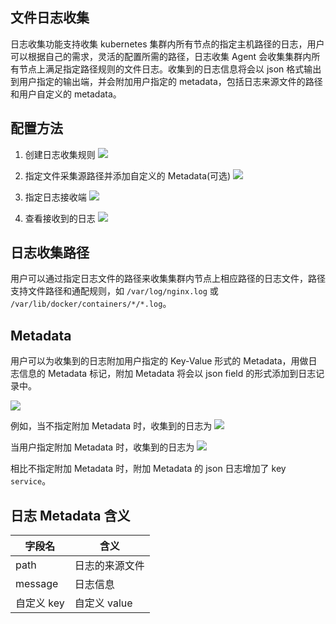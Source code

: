 ## 文件日志收集

日志收集功能支持收集 kubernetes 集群内所有节点的指定主机路径的日志，用户可以根据自己的需求，灵活的配置所需的路径，日志收集 Agent 会收集集群内所有节点上满足指定路径规则的文件日志。收集到的日志信息将会以 json 格式输出到用户指定的输出端，并会附加用户指定的 metadata，包括日志来源文件的路径和用户自定义的 metadata。


## 配置方法

1. 创建日志收集规则
![][1]

2. 指定文件采集源路径并添加自定义的 Metadata(可选)
![][2]

3. 指定日志接收端
![][3]

4. 查看接收到的日志
![][4]

## 日志收集路径

用户可以通过指定日志文件的路径来收集集群内节点上相应路径的日志文件，路径支持文件路径和通配规则，如 `/var/log/nginx.log` 或 `/var/lib/docker/containers/*/*.log`。


## Metadata 

用户可以为收集到的日志附加用户指定的 Key-Value 形式的 Metadata，用做日志信息的 Metadata 标记，附加 Metadata 将会以 json field 的形式添加到日志记录中。

![][5]

例如，当不指定附加 Metadata 时，收集到的日志为
![][6]

当用户指定附加 Metadata 时，收集到的日志为
![][7]

[1]:http://imgcache.tce.fsphere.cn/image/mc.qcloudimg.com/static/img/393ad1a2a9575cd89f1f0a38279bf676/image.jpeg
[2]:http://imgcache.tce.fsphere.cn/image/mc.qcloudimg.com/static/img/412208e6d73427f1c4e12002816be730/image.jpeg
[3]:http://imgcache.tce.fsphere.cn/image/mc.qcloudimg.com/static/img/0fe6bed71772b09231771e320a789e9d/image.jpeg
[4]:http://imgcache.tce.fsphere.cn/image/mc.qcloudimg.com/static/img/32f72a65f46f33d67a93d1a9a3f3e3d1/image.jpeg
[5]:http://imgcache.tce.fsphere.cn/image/mc.qcloudimg.com/static/img/6dc59c59ba0bfa7a2587d3109daf118c/setmetadata.png
[6]:http://imgcache.tce.fsphere.cn/image/mc.qcloudimg.com/static/img/5386281fc3ed14c4f41ba723a23dc3ec/host-log-without-metadata.png
[7]:http://imgcache.tce.fsphere.cn/image/mc.qcloudimg.com/static/img/c571be8fbc995ab083c2676e3b10861f/host-log-with-metadata.png

相比不指定附加 Metadata 时，附加 Metadata 的 json 日志增加了 key `service`。

## 日志 Metadata 含义
字段名 | 含义
--- | ---
path | 日志的来源文件
message | 日志信息
自定义 key | 自定义 value



